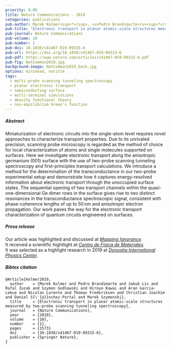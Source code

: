 ```yaml
---
priority: 0.09
title: Nature Communications - 2019
categories: publications
pub-author: Marek Kolmer<sup>*</sup>, <u>Pedro Brandimarte</u><sup>*</sup>, Jakub Lis, Rafal Zuzak, Szymon Godlewski, Hiroyo Kawai, Aran Garcia-Lekue, Nicolas Lorente, Thomas Frederiksen, Christian Joachim, Daniel Sánchez-Portal, and Marek Szymonski
pub-title: "Electronic transport in planar atomic-scale structures measured by two-probe scanning tunneling spectroscopy"
pub-journal: Nature Communications
pub-volume: 10
pub-number: 1
pub-doi: 10.1038/s41467-019-09315-6
pub-url: https://doi.org/10.1038/s41467-019-09315-6
pub-pdf: https://www.nature.com/articles/s41467-019-09315-6.pdf
pub-fig: NatCommun2019.jpg
background-image: NatCommun2019_back.jpg
options: minihead, notitle
tags:
  - multi-probe scanning tunneling spectroscopy
  - planar electronic transport
  - semiconducting surface
  - multi-terminal simulations
  - density functional theory
  - non-equilibrium Green's function
---
```


##### Abstract

Miniaturization of electronic circuits into the single-atom level requires novel approaches to characterize transport properties.
Due to its unrivaled precision, scanning probe microscopy is regarded as the method of choice for local characterization of atoms and single molecules supported on surfaces.
Here we investigate electronic transport along the anisotropic germanium (001) surface with the use of two-probe scanning tunneling spectroscopy and first-principles transport calculations.
We introduce a method for the determination of the transconductance in our two-probe experimental setup and demonstrate how it captures energy-resolved information about electronic transport through the unoccupied surface states.
The sequential opening of two transport channels within the quasi-one-dimensional Ge dimer rows in the surface gives rise to two distinct resonances in the transconductance spectroscopic signal, consistent with phase-coherence lengths of up to 50 nm and anisotropic electron propagation.
Our work paves the way for the electronic transport characterization of quantum circuits engineered on surfaces.

##### Press release <a target="_blank" href="https://twitter.com/MapIgnorance/status/1116404357745000449"><span class="icon fa-twitter fa-lg style1"></span></a>

Our article was highlighted and discussed at <a target="_blank" href="https://mappingignorance.org/2019/04/11/an-experimental-protocol-for-two-probe-scanning-tunneling-microscopy/">*Mapping Ignorance*</a>.
<br>
It received a scientific hightlight at <a target="_blank" href="https://cfm.ehu.es/highlights/electronic-transport-in-planar-atomic-scale-structures-measured-by-two-probe-scanning-tunneling-spectroscopy/">*Centro de Física de Materiales*</a>. &nbsp; <a target="_blank" href="{{ site.baseurl }}/documents/2020.06.12.CFMActivityReport2019_highlight.pdf" title="CFM Activity Report 2019" class="icon fa-file-pdf-o fa-lg style4"></a>
<br>
It was selected as a highlight research in 2019 at <a target="_blank" href="http://dipc.ehu.es/01memorias.php">*Donostia International Physics Center*</a>. &nbsp; <a target="_blank" href="{{ site.baseurl }}/documents/2020.06.12.DIPCMemorias2019_highlight.pdf" title="CFM Activity Report 2019" class="icon fa-file-pdf-o fa-lg style4"></a>


##### Bibtex citation

```
@Article{Kolmer2019,
  author    = {Marek Kolmer and Pedro Brandimarte and Jakub Lis and Rafal Zuzak and Szymon Godlewski and Hiroyo Kawai and Aran Garcia-Lekue and Nicolas Lorente and Thomas Frederiksen and Christian Joachim and Daniel S{\'{a}}nchez-Portal and Marek Szymonski},
  title     = {Electronic transport in planar atomic-scale structures measured by two-probe scanning tunneling spectroscopy},
  journal   = {Nature Communications},
  year      = {2019},
  volume    = {10},
  number    = {1},
  pages     = {1573}
  doi       = {10.1038/s41467-019-09315-6},
  publisher = {Springer Nature},
}
```
